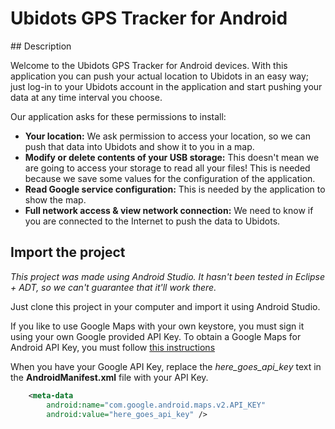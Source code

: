 # Ubidots GPS Tracker for Android

## Description

Welcome to the Ubidots GPS Tracker for Android devices. With this application you can push your actual location to Ubidots in an easy way; just log-in to your Ubidots account in the application and start pushing your data at any time interval you choose.

Our application asks for these permissions to install:

* **Your location:** We ask permission to access your location, so we can push that data into Ubidots and show it to you in a map.
* **Modify or delete contents of your USB storage:** This doesn't mean we are going to access your storage to read all your files! This is needed because we save some values for the configuration of the application.
* **Read Google service configuration:** This is needed by the application to show the map.
* **Full network access & view network connection:** We need to know if you are connected to the Internet to push the data to Ubidots.

## Import the project

*This project was made using Android Studio. It hasn't been tested in Eclipse + ADT, so we can't guarantee that it'll work there.*

Just clone this project in your computer and import it using Android Studio.

If you like to use Google Maps with your own keystore, you must sign it using your own Google provided API Key. To obtain a Google Maps for Android API Key, you must follow [this instructions](https://developers.google.com/maps/documentation/android/start#install_and_configure_the_google_play_services_sdk)

When you have your Google API Key, replace the *here_goes_api_key* text in the **AndroidManifest.xml** file with your API Key.

```xml
    <meta-data
        android:name="com.google.android.maps.v2.API_KEY"
        android:value="here_goes_api_key" />
```
